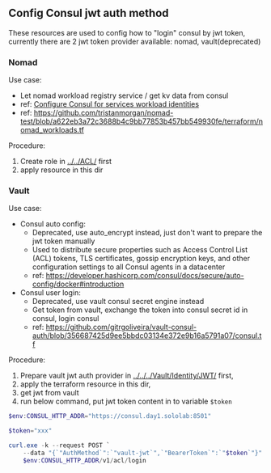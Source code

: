 ## Config Consul jwt auth method

These resources are used to config how to "login" consul by jwt token, currently there are 2 jwt token provider available: nomad, vault(deprecated)  

### Nomad
Use case:
- Let nomad workload registry service / get kv data from consul
- ref: [Configure Consul for services workload identities](https://developer.hashicorp.com/nomad/tutorials/integrate-consul/consul-acl#configure-consul-for-services-workload-identities)
- ref: https://github.com/tristanmorgan/nomad-test/blob/a622eb3a72c3688b4c9bb77853b457bb549930fe/terraform/nomad_workloads.tf

Procedure:
1. Create role in [../../ACL/](../../ACL/) first
2. apply resource in this dir


### Vault
Use case: 
- Consul auto config:  
  - Deprecated, use auto_encrypt instead, just don't want to prepare the jwt token manually
  - Used to distribute secure properties such as Access Control List (ACL) tokens, TLS certificates, gossip encryption keys, and other configuration settings to all Consul agents in a datacenter
  - ref: https://developer.hashicorp.com/consul/docs/secure/auto-config/docker#introduction
- Consul user login:
  - Deprecated, use vault consul secret engine instead
  - Get token from vault, exchange the token into consul secret id in consul, login consul
  - ref: https://github.com/gitrgoliveira/vault-consul-auth/blob/356687425d9ee5bbdc03134e372e9b16a5791a07/consul.tf

Procedure:
1. Prepare vault jwt auth provider in [../../../Vault/Identity/JWT/](../../../Vault/Identity/JWT) first,  
2. apply the terraform resource in this dir,  
3. get jwt from vault
4. run below command, put jwt token content in to variable `$token`

```powershell
$env:CONSUL_HTTP_ADDR="https://consul.day1.sololab:8501"

$token="xxx"

curl.exe -k --request POST `
    --data "{`"AuthMethod`":`"vault-jwt`",`"BearerToken`":`"$token`"}" `
    $env:CONSUL_HTTP_ADDR/v1/acl/login

```